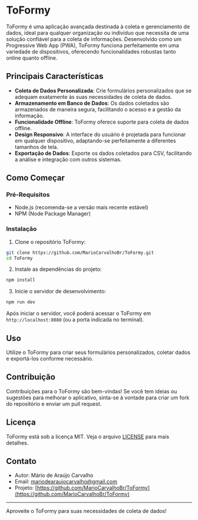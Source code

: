 # ToFormy

ToFormy é uma aplicação avançada destinada à coleta e gerenciamento de dados, ideal para qualquer organização ou indivíduo que necessita de uma solução confiável para a coleta de informações. Desenvolvido como um Progressive Web App (PWA), ToFormy funciona perfeitamente em uma variedade de dispositivos, oferecendo funcionalidades robustas tanto online quanto offline.

## Principais Características

- **Coleta de Dados Personalizada**: Crie formulários personalizados que se adequam exatamente às suas necessidades de coleta de dados.
- **Armazenamento em Banco de Dados**: Os dados coletados são armazenados de maneira segura, facilitando o acesso e a gestão da informação.
- **Funcionalidade Offline**: ToFormy oferece suporte para coleta de dados offline.
- **Design Responsivo**: A interface do usuário é projetada para funcionar em qualquer dispositivo, adaptando-se perfeitamente a diferentes tamanhos de tela.
- **Exportação de Dados**: Exporte os dados coletados para CSV, facilitando a análise e integração com outros sistemas.

## Como Começar

### Pré-Requisitos

- Node.js (recomenda-se a versão mais recente estável)
- NPM (Node Package Manager)

### Instalação

1. Clone o repositório ToFormy:

```bash
git clone https://github.com/MarioCarvalhoBr/ToFormy.git
cd ToFormy
```

2. Instale as dependências do projeto:

```bash
npm install
```

3. Inicie o servidor de desenvolvimento:

```bash
npm run dev
```

Após iniciar o servidor, você poderá acessar o ToFormy em `http://localhost:8080` (ou a porta indicada no terminal).

## Uso

Utilize o ToFormy para criar seus formulários personalizados, coletar dados e exportá-los conforme necessário.

## Contribuição

Contribuições para o ToFormy são bem-vindas! Se você tem ideias ou sugestões para melhorar o aplicativo, sinta-se à vontade para criar um fork do repositório e enviar um pull request.

## Licença

ToFormy está sob a licença MIT. Veja o arquivo [LICENSE](LICENSE) para mais detalhes.

## Contato

- Autor: Mário de Araújo Carvalho
- Email: mariodearaujocarvalho@gmail.com
- Projeto: [https://github.com/MarioCarvalhoBr/ToFormy](https://github.com/MarioCarvalhoBr/ToFormy)

---

Aproveite o ToFormy para suas necessidades de coleta de dados!